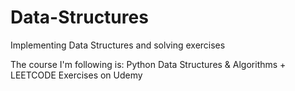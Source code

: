 # Data-Structures
Implementing Data Structures and solving exercises

The course I'm following is:
Python Data Structures & Algorithms + LEETCODE Exercises
on Udemy
